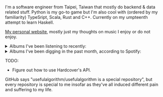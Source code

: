 I'm a software engineer from Taipei, Taiwan that mostly do backend & data related stuff. Python is my go-to game but I'm also cool with (ordered by my familiarity) TypeSript, Scala, Rust and C++. Currently on my umpteenth attempt to learn Haskell.

[My personal website](https://usefulalgorithm.github.io/), mostly just my thoughts on music I enjoy or do not enjoy.

<details>
<summary>Albums I've been listening to recently:</summary>

- I LAY DOWN MY LIFE FOR YOU, by JPEGMAFIA
- 馬, by betcover!!
- 卵, by betcover!!
- Dip Friso, by Dip Friso
- Harmonica, by Bondo
- Seven Reorganisations, by Beatrice Dillon, Explore Ensemble
- Mahōgakkō, by Hakushi Hasegawa

</details>

<details>
<summary>Albums I've been digging in the past month, according to Spotify:</summary>

- 馬, by betcover!!
- Intrinsic Rhythm, by Perila
- 卵, by betcover!!
- Strange Meridians, by upsammy
- Mosaic, by Fennesz
- Leave Another Day, by Milan W.
- A Soft and Gatherable Star, by Jabu
- Inorganic Rites, by Krallice
- sentiment, by claire rousay
- False 02, by Selfsame
- I LAY DOWN MY LIFE FOR YOU, by JPEGMAFIA
- Mahōgakkō, by Hakushi Hasegawa
- Naya, by Dawuna
- Night Palace, by Mount Eerie
- In Full Effect, by Tim Reaper, Kloke
- A World Lit Only by Fire, by Godflesh

</details>

TODO:
- Figure out how to use Hardcover's API.

GitHub says "usefulalgorithm/usefulalgorithm is a special repository", but every repository is special to me insofar as they've all induced different pain and suffering to my life.